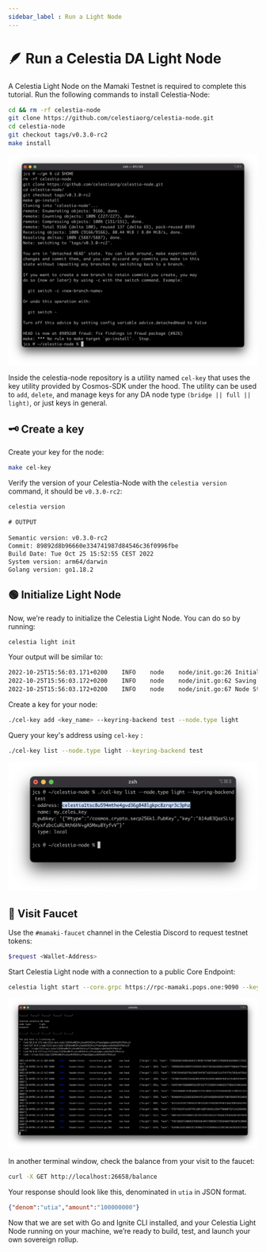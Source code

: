 ```yaml
---
sidebar_label : Run a Light Node
---
```


# 🪶 Run a Celestia DA Light Node

A Celestia Light Node on the Mamaki Testnet is required to complete this
tutorial. Run the following commands to install Celestia-Node:

<!-- markdownlint-disable MD010 -->
```bash
cd && rm -rf celestia-node
git clone https://github.com/celestiaorg/celestia-node.git
cd celestia-node
git checkout tags/v0.3.0-rc2
make install
```
<!-- markdownlint-enable MD010 -->

![1.png](/img/gm/1.png)

Inside the celestia-node repository is a utility named `cel-key` that uses the
key utility provided by Cosmos-SDK under the hood. The utility can be used to
`add`, `delete`, and manage keys for any DA node
type `(bridge || full || light)`, or just keys in general.

## 🗝 Create a key

Create your key for the node:

```bash
make cel-key
```

Verify the version of your Celestia-Node with the `celestia version` command,
it should be `v0.3.0-rc2`:

```bash
celestia version
```

```output
# OUTPUT

Semantic version: v0.3.0-rc2
Commit: 89892d8b96660e334741987d84546c36f0996fbe
Build Date: Tue Oct 25 15:52:55 CEST 2022
System version: arm64/darwin
Golang version: go1.18.2
```

## 🟢 Initialize Light Node

Now, we’re ready to initialize the Celestia Light Node. You can do so by running:

```bash
celestia light init
```

Your output will be similar to:

<!-- markdownlint-disable MD010 -->
<!-- markdownlint-disable MD013 -->

```bash
2022-10-25T15:56:03.171+0200	INFO	node	node/init.go:26	Initializing Light Node Store over '/Users/yourname/.celestia-light'
2022-10-25T15:56:03.172+0200	INFO	node	node/init.go:62	Saving config	{"path": "/Users/yourname/.celestia-light/config.toml"}
2022-10-25T15:56:03.172+0200	INFO	node	node/init.go:67	Node Store initialized
```
<!-- markdownlint-enable MD010 -->
<!-- markdownlint-enable MD013 -->

Create a key for your node:

```bash
./cel-key add <key_name> --keyring-backend test --node.type light
```

Query your key's address using `cel-key` :

```bash
./cel-key list --node.type light --keyring-backend test
```

![2.png](/img/gm/2.png)

## 🚰 Visit Faucet

Use the `#mamaki-faucet` channel in the Celestia Discord to request testnet
tokens:

```bash
$request <Wallet-Address>
```

Start Celestia Light node with a connection to a public Core Endpoint:

<!-- markdownlint-disable MD013 -->
```bash
celestia light start --core.grpc https://rpc-mamaki.pops.one:9090 --keyring.accname my_celes_key
```
<!-- markdownlint-enable MD013 -->

![3.png](/img/gm/3.png)

In another terminal window, check the balance from your visit to the faucet:

```bash
curl -X GET http://localhost:26658/balance
```

Your response should look like this, denominated in `utia` in JSON format.

```json
{"denom":"utia","amount":"100000000"}
```

Now that we are set with Go and Ignite CLI installed, and your Celestia Light
Node running on your machine, we’re ready to build, test, and launch your own
sovereign rollup.
